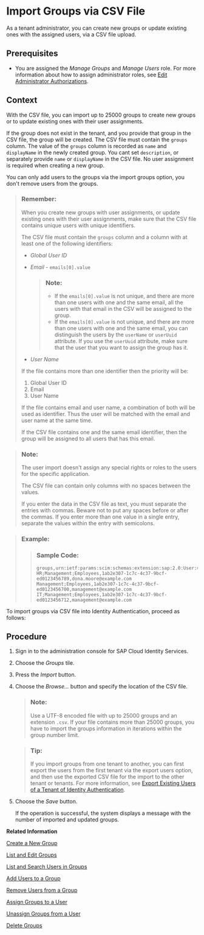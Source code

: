 <!-- loiodaf96bd4bdcf4f1b99b33f4d57db6ca8 -->

# Import Groups via CSV File

As a tenant administrator, you can create new groups or update existing ones with the assigned users, via a CSV file upload.



## Prerequisites

-   You are assigned the *Manage Groups* and *Manage Users* role. For more information about how to assign administrator roles, see [Edit Administrator Authorizations](edit-administrator-authorizations-86ee374.md).




## Context

With the CSV file, you can import up to 25000 groups to create new groups or to update existing ones with their user assignments.

If the group does not exist in the tenant, and you provide that group in the CSV file, the group will be created. The CSV file must contain the `groups` column. The value of the `groups` column is recorded as `name` and `displayName` in the newly created group. You cant set `description`, or separately provide `name` or `displayName` in the CSV file. No user assignment is required when creating a new group.

You can only add users to the groups via the import groups option, you don't remove users from the groups.

> ### Remember:  
> When you create new groups with user assignments, or update existing ones with their user assignments, make sure that the CSV file contains unique users with unique identifiers.
> 
> The CSV file must contain the `groups` column and a column with at least one of the following identifiers:
> 
> -   *Global User ID*
> -   *Email* - `emails[0].value`
> 
>     > ### Note:  
>     > -   If the `emails[0].value` is not unique, and there are more than one users with one and the same email, all the users with that email in the CSV will be assigned to the group.
>     > -   If the `emails[0].value` is not unique, and there are more than one users with one and the same email, you can distinguish the users by the `userName` or `userUuid` attribute. If you use the `userUuid` attribute, make sure that the user that you want to assign the group has it.
> 
> -   *User Name*
> 
> If the file contains more than one identifier then the priority will be:
> 
> 1.  Global User ID
> 2.  Email
> 3.  User Name
> 
> If the file contains email and user name, a combination of both will be used as identifier. Thus the user will be matched with the email and user name at the same time.
> 
> If the CSV file contains one and the same email identifier, then the group will be assigned to all users that has this email.

> ### Note:  
> The user import doesn't assign any special rights or roles to the users for the specific application.
> 
> The CSV file can contain only columns with no spaces between the values.
> 
> If you enter the data in the CSV file as text, you must separate the entries with commas. Beware not to put any spaces before or after the commas. If you enter more than one value in a single entry, separate the values within the entry with semicolons.

> ### Example:  
> > ### Sample Code:  
> > ```
> > groups,urn:ietf:params:scim:schemas:extension:sap:2.0:User:userUuid,emails[0].value
> > HR;Management;Employees,1ab2e307-1c7c-4c37-9bcf-ed0123456789,dona.moore@example.com
> > Management;Employees,1ab2e307-1c7c-4c37-9bcf-ed0123456700,management@example.com
> > IT;Management;Employees,1ab2e307-1c7c-4c37-9bcf-ed0123456712,management@example.com
> > ```

To import groups via CSV file into Identity Authentication, proceed as follows:



## Procedure

1.  Sign in to the administration console for SAP Cloud Identity Services.

2.  Choose the *Groups* tile.

3.  Press the *Import* button.

4.  Choose the *Browse...* button and specify the location of the CSV file.

    > ### Note:  
    > Use a UTF-8 encoded file with up to 25000 groups and an extension `.csv`. If your file contains more than 25000 groups, you have to import the groups information in iterations within the group number limit.

    > ### Tip:  
    > If you import groups from one tenant to another, you can first export the users from the first tenant via the export users option, and then use the exported CSV file for the import to the other tenant or tenants. For more information, see [Export Existing Users of a Tenant of Identity Authentication](export-existing-users-of-a-tenant-of-identity-authentication-40c29d2.md).

5.  Choose the *Save* button.

    If the operation is successful, the system displays a message with the number of imported and updated groups.


**Related Information**  


[Create a New Group](create-a-new-group-b1b638d.md "As a tenant administrator you can create new user groups in the tenant via the administration console for SAP Cloud Identity Services.")

[List and Edit Groups](list-and-edit-groups-5e8a55c.md "As a tenant administrator, you can list and edit information about the groups in a tenant in the administration console for SAP Cloud Identity Services.")

[List and Search Users in Groups](list-and-search-users-in-groups-4ac340a.md "As a tenant administrator, you can list and view information about the users in a group in a tenant in the administration console for SAP Cloud Identity Services.")

[Add Users to a Group](add-users-to-a-group-d2e1a01.md "As a tenant administrator, you can add one or more users created for a specific tenant to a group via the administration console for SAP Cloud Identity Services.")

[Remove Users from a Group](remove-users-from-a-group-301fdb7.md "As a tenant administrator, you can remove one, more than one, or all users added to a group via the administration console for SAP Cloud Identity Services.")

[Assign Groups to a User](assign-groups-to-a-user-bfdeb9c.md "As a tenant administrator, you can assign one or more groups created for a specific tenant to a user via the administration console for SAP Cloud Identity Services.")

[Unassign Groups from a User](unassign-groups-from-a-user-4353735.md "As a tenant administrator, you can unassign one or more groups that are assigned to a user via the administration console for SAP Cloud Identity Services.")

[Delete Groups](delete-groups-9853912.md "As a tenant administrator, you can delete one or more groups in administration console for SAP Cloud Identity Services.")

